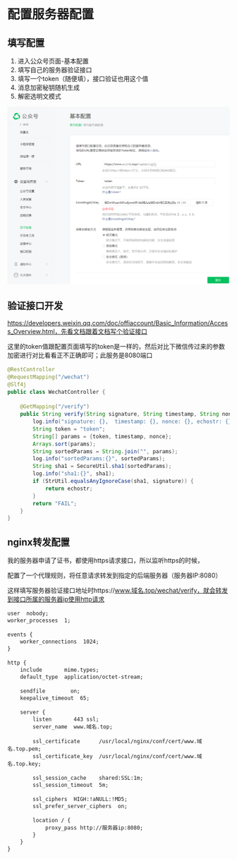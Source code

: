 # 配置服务器配置

## 填写配置

1. 进入公众号页面-基本配置
2. 填写自己的服务器验证接口
3. 填写一个token（随便填），接口验证也用这个值
4. 消息加密秘钥随机生成
5. 解密选明文模式

![image-20240331164423851](微信公众号.assets/image-20240331164423851.png)

## 验证接口开发

https://developers.weixin.qq.com/doc/offiaccount/Basic_Information/Access_Overview.html，先看文档跟着文档写个验证接口

这里的token值跟配置页面填写的token是一样的，然后对比下微信传过来的参数加密进行对比看看正不正确即可；此服务是8080端口

```java
@RestController
@RequestMapping("/wechat")
@Slf4j
public class WechatController {

    @GetMapping("/verify")
    public String verify(String signature, String timestamp, String nonce, String echostr, HttpServletRequest request) {
        log.info("signature: {},  timestamp: {}, nonce: {}, echostr: {}", signature, timestamp, nonce, echostr);
        String token = "token";
        String[] params = {token, timestamp, nonce};
        Arrays.sort(params);
        String sortedParams = String.join("", params);
        log.info("sortedParams:{}", sortedParams);
        String sha1 = SecureUtil.sha1(sortedParams);
        log.info("sha1:{}", sha1);
        if (StrUtil.equalsAnyIgnoreCase(sha1, signature)) {
            return echostr;
        }
        return "FAIL";
    }
}
```



## nginx转发配置

我的服务器申请了证书，都使用https请求接口，所以监听https的时候，

配置了一个代理规则，将任意请求转发到指定的后端服务器（服务器IP:8080）

这样填写服务器验证接口地址时https://www.域名.top/wechat/verify，就会转发到接口所属的服务器ip使用http请求

```
user  nobody;
worker_processes  1;

events {
    worker_connections  1024;
}

http {
    include       mime.types;
    default_type  application/octet-stream;

    sendfile        on;
    keepalive_timeout  65;

    server {
        listen       443 ssl;
        server_name  www.域名.top;

        ssl_certificate      /usr/local/nginx/conf/cert/www.域名.top.pem;
        ssl_certificate_key  /usr/local/nginx/conf/cert/www.域名.top.key;

        ssl_session_cache    shared:SSL:1m;
        ssl_session_timeout  5m;

        ssl_ciphers  HIGH:!aNULL:!MD5;
        ssl_prefer_server_ciphers  on;

        location / {
            proxy_pass http://服务器ip:8080;
        }
    }
}

```



